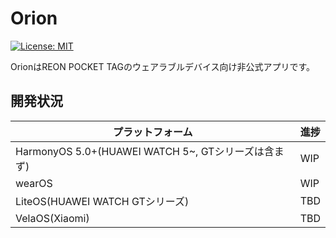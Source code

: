 # Orion


[![License: MIT](https://img.shields.io/badge/License-MIT-brightgreen.svg)](https://opensource.org/licenses/MIT)



OrionはREON POCKET TAGのウェアラブルデバイス向け非公式アプリです。



## 開発状況

| プラットフォーム | 進捗 |
| ---- | ---- |
| HarmonyOS 5.0+(HUAWEI WATCH 5~, GTシリーズは含まず) | WIP |
| wearOS | WIP |
| LiteOS(HUAWEI WATCH GTシリーズ) | TBD |
| VelaOS(Xiaomi) | TBD |


